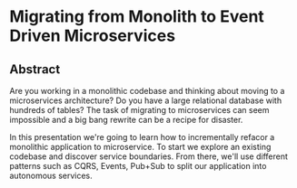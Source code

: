# Migrating from Monolith to Event Driven Microservices

## Abstract

Are you working in a monolithic codebase and thinking about moving to a microservices architecture? Do you have a large relational database with hundreds of tables? The task of migrating to microservices can seem impossible and a big bang rewrite can be a recipe for disaster.

In this presentation we're going to learn how to incrementally refacor a monolithic application to microservice.  To start we explore an existing codebase and discover service boundaries. From there, we'll use different patterns such as CQRS, Events, Pub+Sub to split our application into autonomous services.

